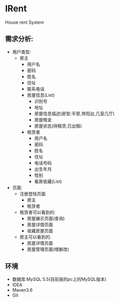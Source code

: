 # IRent
House rent System
## 需求分析:
* 用户类型:
  * 房主
    * 用户名
    * 密码
    * 姓名
    * 住址
    * 联系电话
    * 房屋信息(List)
      * 识别号
      * 地址
      * 房屋信息描述(房型:平房,带阳台,几室几厅)
      * 房屋租金
      * 房屋状态(待租赁,已出租)
    * 租赁者
      * 用户名
      * 密码
      * 姓名
      * 住址
      * 电话号码
      * 出生年月
      * 性别
      * 看房收藏(List)
* 页面:
  * 注册登陆页面
    * 房主
    * 租赁者
  * 租赁者可以看到的:
    * 房屋展示页面(查询)
    * 房屋详情页面
    * 收藏房屋页面
  * 房主可以看到的:
    * 房屋详情页面
    * 房屋管理页面(增删改)
## 环境
  * 数据库:MySQL 5.5(目前我的pc上的MySQL版本)
  * IDEA
  * Maven3.6
  * Git

